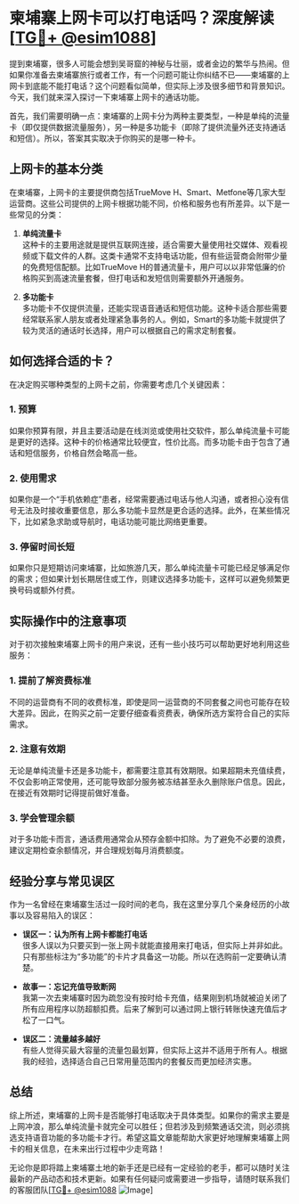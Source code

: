 # 柬埔寨上网卡可以打电话吗？深度解读[[TG💪+ @esim1088](https://t.me/s/esim1088)]

提到柬埔寨，很多人可能会想到吴哥窟的神秘与壮丽，或者金边的繁华与热闹。但如果你准备去柬埔寨旅行或者工作，有一个问题可能让你纠结不已——柬埔寨的上网卡到底能不能打电话？这个问题看似简单，但实际上涉及很多细节和背景知识。今天，我们就来深入探讨一下柬埔寨上网卡的通话功能。

首先，我们需要明确一点：柬埔寨的上网卡分为两种主要类型，一种是单纯的流量卡（即仅提供数据流量服务），另一种是多功能卡（即除了提供流量外还支持通话和短信）。所以，答案其实取决于你购买的是哪一种卡。

## 上网卡的基本分类

在柬埔寨，上网卡的主要提供商包括TrueMove H、Smart、Metfone等几家大型运营商。这些公司提供的上网卡根据功能不同，价格和服务也有所差异。以下是一些常见的分类：

1. **单纯流量卡**  
   这种卡的主要用途就是提供互联网连接，适合需要大量使用社交媒体、观看视频或下载文件的人群。这类卡通常不支持电话功能，但有些运营商会附带少量的免费短信配额。比如TrueMove H的普通流量卡，用户可以以非常低廉的价格购买到高速流量套餐，但打电话和发短信则需要额外开通服务。

2. **多功能卡**  
   多功能卡不仅提供流量，还能实现语音通话和短信功能。这种卡适合那些需要经常联系家人朋友或者处理紧急事务的人。例如，Smart的多功能卡就提供了较为灵活的通话时长选择，用户可以根据自己的需求定制套餐。

## 如何选择合适的卡？

在决定购买哪种类型的上网卡之前，你需要考虑几个关键因素：

### 1. 预算  
如果你预算有限，并且主要活动是在线浏览或使用社交软件，那么单纯流量卡可能是更好的选择。这种卡的价格通常比较便宜，性价比高。而多功能卡由于包含了通话和短信服务，价格自然会略高一些。

### 2. 使用需求  
如果你是一个“手机依赖症”患者，经常需要通过电话与他人沟通，或者担心没有信号无法及时接收重要信息，那么多功能卡显然是更合适的选择。此外，在某些情况下，比如紧急求助或导航时，电话功能可能比网络更重要。

### 3. 停留时间长短  
如果你只是短期访问柬埔寨，比如旅游几天，那么单纯流量卡可能已经足够满足你的需求；但如果计划长期居住或工作，则建议选择多功能卡，这样可以避免频繁更换号码或额外付费。

## 实际操作中的注意事项

对于初次接触柬埔寨上网卡的用户来说，还有一些小技巧可以帮助更好地利用这些服务：

### 1. 提前了解资费标准  
不同的运营商有不同的收费标准，即使是同一运营商的不同套餐之间也可能存在较大差异。因此，在购买之前一定要仔细查看资费表，确保所选方案符合自己的实际需求。

### 2. 注意有效期  
无论是单纯流量卡还是多功能卡，都需要注意其有效期限。如果超期未充值续费，不仅会影响正常使用，还可能导致部分服务被冻结甚至永久删除账户信息。因此，在接近有效期时记得提前做好准备。

### 3. 学会管理余额  
对于多功能卡而言，通话费用通常会从预存金额中扣除。为了避免不必要的浪费，建议定期检查余额情况，并合理规划每月消费额度。

## 经验分享与常见误区

作为一名曾经在柬埔寨生活过一段时间的老鸟，我在这里分享几个亲身经历的小故事以及容易陷入的误区：

- **误区一：认为所有上网卡都能打电话**  
  很多人误以为只要买到一张上网卡就能直接用来打电话，但实际上并非如此。只有那些标注为“多功能”的卡片才具备这一功能。所以在选购前一定要确认清楚。

- **故事一：忘记充值导致断网**  
  我第一次去柬埔寨时因为疏忽没有按时给卡充值，结果刚到机场就被迫关闭了所有应用程序以防超额扣费。后来了解到可以通过网上银行转账快速充值后才松了一口气。

- **误区二：流量越多越好**  
  有些人觉得买最大容量的流量包最划算，但实际上这并不适用于所有人。根据我的经验，选择适合自己日常用量范围内的套餐反而更加经济实惠。

## 总结

综上所述，柬埔寨的上网卡是否能够打电话取决于具体类型。如果你的需求主要是上网冲浪，那么单纯流量卡就完全可以胜任；但若涉及到频繁通话交流，则必须挑选支持语音功能的多功能卡才行。希望这篇文章能帮助大家更好地理解柬埔寨上网卡的相关信息，在未来出行过程中少走弯路！

无论你是即将踏上柬埔寨土地的新手还是已经有一定经验的老手，都可以随时关注最新的产品动态和技术更新。如果有任何疑问或需要进一步指导，请随时联系我们的客服团队[[TG💪+ @esim1088](https://t.me/s/esim1088) ![Image](https://i.postimg.cc/4NQfJmqS/Snipaste-2025-05-13-00-14-12.png)]